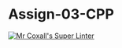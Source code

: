 # Assign-03-CPP
[![Mr Coxall's Super Linter](https://github.com/ICS3U-Programming-JessahT/Assign-03-CPP/workflows/Mr%20Coxall's%20Super%20Linter/badge.svg)](https://github.com/ICS3U-Programming-JessahT/Assign-03-CPP/actions/)
